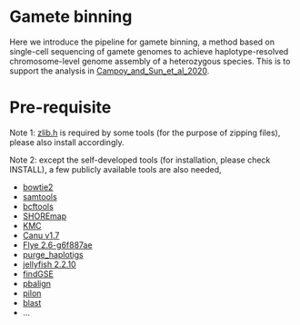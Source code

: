 Gamete binning
=

Here we introduce the pipeline for gamete binning, a method based on single-cell sequencing of gamete genomes to achieve haplotype-resolved chromosome-level genome assembly of a heterozygous species. This is to support the analysis in [Campoy_and_Sun_et_al_2020](https://doi.org/10.1101/2020.04.24.060046).

Pre-requisite
=
Note 1: [zlib.h](https://github.com/madler/zlib) is required by some tools (for the purpose of zipping files), please also install accordingly.

Note 2: except the self-developed tools (for installation, please check INSTALL), a few publicly available tools are also needed,

* [bowtie2](https://github.com/BenLangmead/bowtie2)
* [samtools](https://github.com/samtools/)
* [bcftools](https://samtools.github.io/bcftools/)
* [SHOREmap](http://bioinfo.mpipz.mpg.de/shoremap/)
* [KMC](https://github.com/refresh-bio/KMC)
* [Canu v1.7](https://github.com/marbl/canu)
* [Flye 2.6-g6f887ae](https://github.com/fenderglass/Flye)
* [purge_haplotigs](https://github.com/skingan/purge_haplotigs_multiBAM)
* [jellyfish 2.2.10](https://github.com/gmarcais/Jellyfish)
* [findGSE](https://github.com/schneebergerlab/findGSE)
* [pbalign](https://github.com/PacificBiosciences/pbalign)
* [pilon](https://github.com/broadinstitute/pilon)
* [blast](https://blast.ncbi.nlm.nih.gov/Blast.cgi?CMD=Web&PAGE_TYPE=BlastDocs&DOC_TYPE=Download)
* ...
